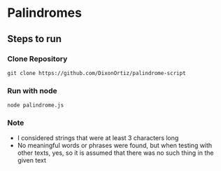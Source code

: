 # Palindromes

## Steps to run

### Clone Repository

`git clone https://github.com/DixonOrtiz/palindrome-script`

### Run with node

`node palindrome.js`

### Note

- I considered strings that were at least 3 characters long
- No meaningful words or phrases were found, but when testing with other texts, yes, so it is assumed that there was no such thing in the given text
